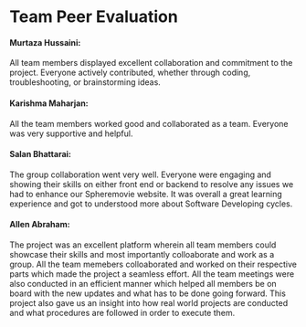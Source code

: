# Team Peer Evaluation


#### Murtaza Hussaini:
All team members displayed excellent collaboration and commitment to the project. Everyone actively contributed, whether through coding, troubleshooting, or brainstorming ideas.

#### Karishma Maharjan: 
All the team members worked good and collaborated as a team. Everyone was very supportive and helpful. 

#### Salan Bhattarai:
The group collaboration went very well. Everyone were engaging and showing their skills on either front end or backend to resolve any issues we had to enhance our Spheremovie website. It was overall a great learning experience and got to understood more about Software Developing cycles.

#### Allen Abraham:
The project was an excellent platform wherein all team members could showcase their skills and most importantly colloaborate and work as a group. All the team memebers colloaborated and worked on their respective parts which made the project a seamless effort. All the team meetings were also conducted in an efficient manner which helped all members be on board with the new updates and what has to be done going forward. This project also gave us an insight into how real world projects are conducted and what procedures are followed in order to execute them.  
